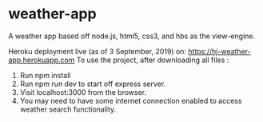 # weather-app
A weather app based off node.js, html5, css3, and hbs as the view-engine.

Heroku deployment live (as of 3 September, 2019) on: https://hj-weather-app.herokuapp.com
To use the project, after downloading all files : 
  
  1. Run npm install
  2. Run npm run dev to start off express server.
  3. Visit localhost:3000 from the browser.
  4. You may need to have some internet connection enabled to access weather search functionality.

